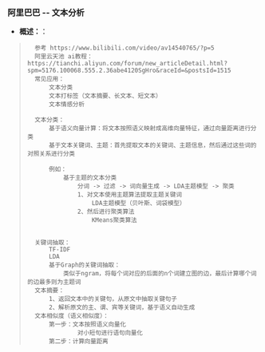 ### 阿里巴巴 -- 文本分析
- **概述：**：
>       参考 https://www.bilibili.com/video/av14540765/?p=5
>       阿里云天池 ai教程：https://tianchi.aliyun.com/forum/new_articleDetail.html?spm=5176.100068.555.2.36abe4120SgHro&raceId=&postsId=1515
>       常见应用：
>           文本分类
>           文本打标签（文本摘要、长文本、短文本）
>           文本情感分析
>
>       文本分类：
>           基于语义向量计算：将文本按照语义映射成高维向量特征，通过向量距离进行分类
>           基于文本关键词、主题：首先提取文本的关键词、主题信息，然后通过这些词的对照关系进行分类
>
>           例如：
>               基于主题的文本分类
>                   分词 -> 过滤 -> 词向量生成 -> LDA主题模型 -> 聚类
>                   1、对文本使用主题算法提取主题关键词
>                       LDA主题模型（贝叶斯、词袋模型）
>                   2、然后进行聚类算法
>                       KMeans聚类算法
>
>
>       关键词抽取：
>           TF-IDF
>           LDA
>           基于Graph的关键词抽取：
>               类似于ngram，将每个词对应的后面的n个词建立图的边，最后计算哪个词的边最多则为主题词
>       文本摘要：
>           1、返回文本中的关键句，从原文中抽取关键句子
>           2、解析原文的主、谓、宾等关键词，基于语义自动生成
>       文本相似度（语义相似度）：
>           第一步：文本按照语义向量化
>                   对小短句进行语句向量化
>           第二步：计算向量距离
>
>
>
>
>
>
>
>
>
>
>
>
>
>
>
>
>
>
>
>
>
